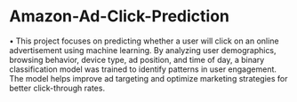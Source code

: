 # Amazon-Ad-Click-Prediction
•	This project focuses on predicting whether a user will click on an online advertisement using machine learning. By analyzing user demographics, browsing behavior, device type, ad position, and time of day, a binary classification model was trained to identify patterns in user engagement. The model helps improve ad targeting and optimize marketing strategies for better click-through rates.
